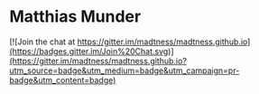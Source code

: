 # Matthias Munder

[![Join the chat at https://gitter.im/madtness/madtness.github.io](https://badges.gitter.im/Join%20Chat.svg)](https://gitter.im/madtness/madtness.github.io?utm_source=badge&utm_medium=badge&utm_campaign=pr-badge&utm_content=badge)
